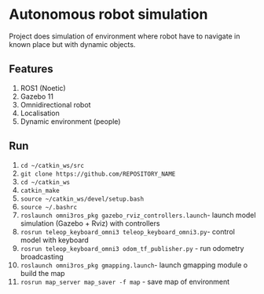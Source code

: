 # Autonomous robot simulation
Project does simulation of environment where robot have to navigate in known place but with dynamic objects.

## Features
1. ROS1 (Noetic)
2. Gazebo 11
3. Omnidirectional robot
4. Localisation
5. Dynamic environment (people)
  

## Run
1.  `cd ~/catkin_ws/src`
2.  `git clone https://github.com/REPOSITORY_NAME`
3.  `cd ~/catkin_ws`
4.  `catkin_make`
5.  `source ~/catkin_ws/devel/setup.bash`
6.  `source ~/.bashrc`
7.  `roslaunch omni3ros_pkg gazebo_rviz_controllers.launch`- launch model simulation (Gazebo + Rviz) with controllers
8.  `rosrun teleop_keyboard_omni3 teleop_keyboard_omni3.py`- control model with keyboard
9.  `rosrun teleop_keyboard_omni3 odom_tf_publisher.py` - run odometry broadcasting
10. `roslaunch omni3ros_pkg gmapping.launch`- launch gmapping module o build the map
11. `rosrun map_server map_saver -f map` - save map of environment
